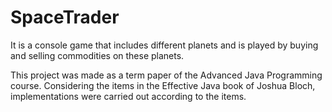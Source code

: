 # SpaceTrader
It is a console game that includes different planets and is played by buying and selling commodities on these planets.


This project was made as a term paper of the Advanced Java Programming course. Considering the items in the Effective Java book of Joshua Bloch, implementations were carried out according to the items.
